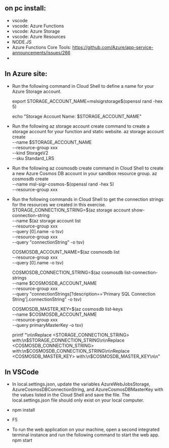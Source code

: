 ## on pc install:
* vscode
* vscode: Azure Functions
* vscode: Azure Storage
* vscode: Azure Resources
* NODE.JS
* Azure Functions Core Tools: https://github.com/Azure/app-service-announcements/issues/266
* 

## In Azure site:
* Run the following command in Cloud Shell to define a name for your Azure Storage account.  
    
    export STORAGE_ACCOUNT_NAME=mslsigrstorage$(openssl rand -hex 5)
    
    echo "Storage Account Name: $STORAGE_ACCOUNT_NAME"

* Run the following az storage account create command to create a storage  account for your function and static website.
    az storage account create \
    --name $STORAGE_ACCOUNT_NAME \
    --resource-group xxx \
    --kind StorageV2 \
    --sku Standard_LRS

* Run the following az cosmosdb create command in Cloud Shell to create a new Azure Cosmos DB account in your sandbox resource group.
    az cosmosdb create  \
    --name msl-sigr-cosmos-$(openssl rand -hex 5) \
    --resource-group xxx

* Run the following commands in Cloud Shell to get the connection strings for the resources we created in this exercise.
    STORAGE_CONNECTION_STRING=$(az storage account show-connection-string \
    --name $(az storage account list \
    --resource-group xxx \
    --query [0].name -o tsv) \
    --resource-group xxx \
    --query "connectionString" -o tsv)

    COSMOSDB_ACCOUNT_NAME=$(az cosmosdb list \
        --resource-group xxx \
        --query [0].name -o tsv)

    COSMOSDB_CONNECTION_STRING=$(az cosmosdb list-connection-strings  \
    --name $COSMOSDB_ACCOUNT_NAME \
    --resource-group xxx \
    --query "connectionStrings[?description=='Primary SQL Connection String'].connectionString" -o tsv)

    COSMOSDB_MASTER_KEY=$(az cosmosdb list-keys \
    --name $COSMOSDB_ACCOUNT_NAME \
    --resource-group xxx \
    --query primaryMasterKey -o tsv)

    printf "\n\nReplace <STORAGE_CONNECTION_STRING> with:\n$STORAGE_CONNECTION_STRING\n\nReplace <COSMOSDB_CONNECTION_STRING> with:\n$COSMOSDB_CONNECTION_STRING\n\nReplace <COSMOSDB_MASTER_KEY> with:\n$COSMOSDB_MASTER_KEY\n\n"

## In VSCode
* In local.settings.json, update the variables AzureWebJobsStorage, AzureCosmosDBConnectionString, and AzureCosmosDBMasterKey with the values listed in the Cloud Shell and save the file. The local.settings.json file should only exist on your local computer.

* npm install

* F5

* To run the web application on your machine, open a second integrated terminal instance and run the following command to start the web app.
    npm start